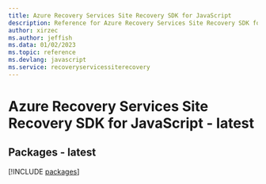```yaml
---
title: Azure Recovery Services Site Recovery SDK for JavaScript
description: Reference for Azure Recovery Services Site Recovery SDK for JavaScript
author: xirzec
ms.author: jeffish
ms.data: 01/02/2023
ms.topic: reference
ms.devlang: javascript
ms.service: recoveryservicessiterecovery
---
```

# Azure Recovery Services Site Recovery SDK for JavaScript - latest
## Packages - latest
[!INCLUDE [packages](recovery-services-site-recovery-index.md)]